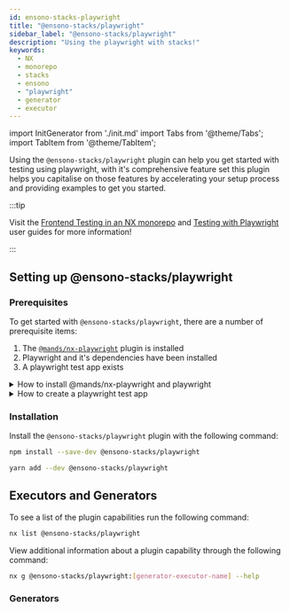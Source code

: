 ```yaml
---
id: ensono-stacks-playwright
title: "@ensono-stacks/playwright"
sidebar_label: "@ensono-stacks/playwright"
description: "Using the playwright with stacks!"
keywords:
  - NX
  - monorepo
  - stacks
  - ensono
  - "playwright"
  - generator
  - executor
---
```

import InitGenerator from './init.md'
import Tabs from '@theme/Tabs';
import TabItem from '@theme/TabItem';

Using the `@ensono-stacks/playwright` plugin can help you get started with testing using playwright, with it's comprehensive feature set this plugin helps you capitalise on those features by accelerating your setup process and providing examples to get you started. 

:::tip

Visit the [Frontend Testing in an NX monorepo](../../testing/testing_in_nx/frontend_testing_in_nx.md) and [Testing with Playwright](../../testing/testing_in_nx/playwright_nx.md) user guides for more information!

:::

## Setting up @ensono-stacks/playwright

### Prerequisites

To get started with `@ensono-stacks/playwright`, there are a number of prerequisite items:

1. The [`@mands/nx-playwright`](https://github.com/marksandspencer/nx-plugins/tree/main/packages/nx-playwright) plugin is installed
2. Playwright and it's dependencies have been installed
3. A playwright test app exists

<details>
<summary>How to install @mands/nx-playwright and playwright</summary>

<Tabs>
  <TabItem value="npm" label="npm">

  ```bash
  npm install --save-dev @mands/nx-playwright
  npm install --save-dev playwright
  npx playwright install --with-deps
  ```

  </TabItem>
  <TabItem value="yarn" label="yarn">

  ```bash
  yarn add --dev @mands/nx-playwright
  yarn add --dev playwright
  yarn playwright install --with-deps
  ```

  </TabItem>
 </Tabs>

</details>

<details>
<summary>How to create a playwright test app</summary>

```bash
nx generate @mands/nx-playwright:project <APP-NAME>-e2e --project <APP-NAME>
```

</details>
 

### Installation 
Install the `@ensono-stacks/playwright` plugin with the following command:

 <Tabs>
  <TabItem value="npm" label="npm">

  ```bash
  npm install --save-dev @ensono-stacks/playwright
  ```

  </TabItem>
  <TabItem value="yarn" label="yarn">

  ```bash
  yarn add --dev @ensono-stacks/playwright
  ```

  </TabItem>
 </Tabs>

## Executors and Generators

To see a list of the plugin capabilities run the following command:

```bash
nx list @ensono-stacks/playwright
```

View additional information about a plugin capability through the following command:
```bash
nx g @ensono-stacks/playwright:[generator-executor-name] --help
```

### Generators

<InitGenerator />



